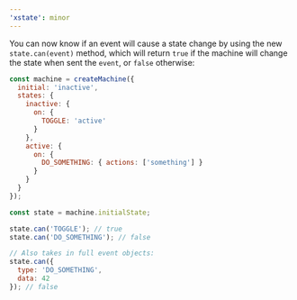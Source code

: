 ```yaml
---
'xstate': minor
---
```


You can now know if an event will cause a state change by using the new `state.can(event)` method, which will return `true` if the machine will change the state when sent the `event`, or `false` otherwise:

```js
const machine = createMachine({
  initial: 'inactive',
  states: {
    inactive: {
      on: {
        TOGGLE: 'active'
      }
    },
    active: {
      on: {
        DO_SOMETHING: { actions: ['something'] }
      }
    }
  }
});

const state = machine.initialState;

state.can('TOGGLE'); // true
state.can('DO_SOMETHING'); // false

// Also takes in full event objects:
state.can({
  type: 'DO_SOMETHING',
  data: 42
}); // false
```
